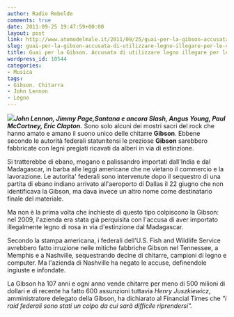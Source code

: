 ```yaml
---
author: Radio Rebelde
comments: true
date: 2011-09-25 19:47:59+00:00
layout: post
link: http://www.atomodelmale.it/2011/09/25/guai-per-la-gibson-accusata-di-utilizzare-legno-illegare-per-le-chitarre/
slug: guai-per-la-gibson-accusata-di-utilizzare-legno-illegare-per-le-chitarre
title: Guai per la Gibson. Accusata di utilizzare legno illegare per le chitarre.
wordpress_id: 10544
categories:
- Musica
tags:
- Gibson. Chitarra
- John Lennon
- Legno
---
```


![](http://www.atomodelmale.it/wp-content/uploads/2011/09/Gibson_Les_Paul_by_ToastMan85-300x225.jpg)**_John Lennon, Jimmy Page,Santana e ancora Slash, Angus Young, Paul McCartney, Eric Clapton._**
Sono solo alcuni dei mostri sacri del rock che hanno amato e amano il suono unico delle chitarre **Gibson**. Ebbene secondo le autorità federali statunitensi le preziose **Gibson** sarebbero fabbricate con legni pregiati ricavati da alberi in via di estinzione.

Si tratterebbe di ebano, mogano e palissandro importati dall'India e dal Madagascar, in barba alle leggi americane che ne vietano il commercio e la lavorazione.
Le autorita' federali sono intervenute dopo il sequestro di una partita di ebano indiano arrivato all'aeroporto di Dallas il 22 giugno che non identificava la Gibson, ma dava invece un altro nome come destinatario finale del materiale.

Ma non è la prima volta che inchieste di questo tipo colpiscono la Gibson: nel 2009, l'azienda era stata già perquisita con l'accusa di aver importato illegalmente legno di rosa in via d'estinzione dal Madagascar.



Secondo la stampa americana, i federali dell'U.S. Fish and Wildlife Service avrebbero fatto irruzione nelle mitiche fabbriche Gibson nel Tennessee, a Memphis e a Nashville, sequestrando decine di chitarre, campioni di legno e computer. Ma l'azienda di Nashville ha negato le accuse, definendole ingiuste e infondate.

La Gibson ha 107 anni e ogni anno vende chitarre per meno di 500 milioni di dollari e di recente ha fatto 600 assunzioni tuttavia _Henry Juszkiewicz_, amministratore delegato della Gibson, ha dichiarato al Financial Times che _"i raid federali sono stati un colpo da cui sarà difficile riprendersi"._
